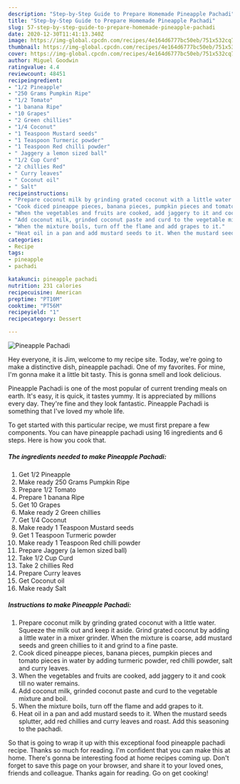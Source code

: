 ```yaml
---
description: "Step-by-Step Guide to Prepare Homemade Pineapple Pachadi"
title: "Step-by-Step Guide to Prepare Homemade Pineapple Pachadi"
slug: 57-step-by-step-guide-to-prepare-homemade-pineapple-pachadi
date: 2020-12-30T11:41:13.340Z
image: https://img-global.cpcdn.com/recipes/4e164d6777bc50eb/751x532cq70/pineapple-pachadi-recipe-main-photo.jpg
thumbnail: https://img-global.cpcdn.com/recipes/4e164d6777bc50eb/751x532cq70/pineapple-pachadi-recipe-main-photo.jpg
cover: https://img-global.cpcdn.com/recipes/4e164d6777bc50eb/751x532cq70/pineapple-pachadi-recipe-main-photo.jpg
author: Miguel Goodwin
ratingvalue: 4.4
reviewcount: 48451
recipeingredient:
- "1/2 Pineapple"
- "250 Grams Pumpkin Ripe"
- "1/2 Tomato"
- "1 banana Ripe"
- "10 Grapes"
- "2 Green chillies"
- "1/4 Coconut"
- "1 Teaspoon Mustard seeds"
- "1 Teaspoon Turmeric powder"
- "1 Teaspoon Red chilli powder"
- " Jaggery a lemon sized ball"
- "1/2 Cup Curd"
- "2 chillies Red"
- " Curry leaves"
- " Coconut oil"
- " Salt"
recipeinstructions:
- "Prepare coconut milk by grinding grated coconut with a little water. Squeeze the milk out and keep it aside. Grind grated coconut by adding a little water in a mixer grinder. When the mixture is coarse, add mustard seeds and green chillies to it and grind to a fine paste."
- "Cook diced pineappe pieces, banana pieces, pumpkin pieces and tomato pieces in water by adding turmeric powder, red chilli powder, salt and curry leaves."
- "When the vegetables and fruits are cooked, add jaggery to it and cook till no water remains."
- "Add coconut milk, grinded coconut paste and curd to the vegetable mixture and boil."
- "When the mixture boils, turn off the flame and add grapes to it."
- "Heat oil in a pan and add mustard seeds to it. When the mustard seeds splutter, add red chillies and curry leaves and roast. Add this seasoning to the pachadi."
categories:
- Recipe
tags:
- pineapple
- pachadi

katakunci: pineapple pachadi 
nutrition: 231 calories
recipecuisine: American
preptime: "PT10M"
cooktime: "PT56M"
recipeyield: "1"
recipecategory: Dessert

---
```



![Pineapple Pachadi](https://img-global.cpcdn.com/recipes/4e164d6777bc50eb/751x532cq70/pineapple-pachadi-recipe-main-photo.jpg)

Hey everyone, it is Jim, welcome to my recipe site. Today, we're going to make a distinctive dish, pineapple pachadi. One of my favorites. For mine, I'm gonna make it a little bit tasty. This is gonna smell and look delicious.



Pineapple Pachadi is one of the most popular of current trending meals on earth. It's easy, it is quick, it tastes yummy. It is appreciated by millions every day. They're fine and they look fantastic. Pineapple Pachadi is something that I've loved my whole life.


To get started with this particular recipe, we must first prepare a few components. You can have pineapple pachadi using 16 ingredients and 6 steps. Here is how you cook that.

<!--inarticleads1-->

##### The ingredients needed to make Pineapple Pachadi:

1. Get 1/2 Pineapple
1. Make ready 250 Grams Pumpkin Ripe
1. Prepare 1/2 Tomato
1. Prepare 1 banana Ripe
1. Get 10 Grapes
1. Make ready 2 Green chillies
1. Get 1/4 Coconut
1. Make ready 1 Teaspoon Mustard seeds
1. Get 1 Teaspoon Turmeric powder
1. Make ready 1 Teaspoon Red chilli powder
1. Prepare  Jaggery (a lemon sized ball)
1. Take 1/2 Cup Curd
1. Take 2 chillies Red
1. Prepare  Curry leaves
1. Get  Coconut oil
1. Make ready  Salt




<!--inarticleads2-->

##### Instructions to make Pineapple Pachadi:

1. Prepare coconut milk by grinding grated coconut with a little water. Squeeze the milk out and keep it aside. Grind grated coconut by adding a little water in a mixer grinder. When the mixture is coarse, add mustard seeds and green chillies to it and grind to a fine paste.
1. Cook diced pineappe pieces, banana pieces, pumpkin pieces and tomato pieces in water by adding turmeric powder, red chilli powder, salt and curry leaves.
1. When the vegetables and fruits are cooked, add jaggery to it and cook till no water remains.
1. Add coconut milk, grinded coconut paste and curd to the vegetable mixture and boil.
1. When the mixture boils, turn off the flame and add grapes to it.
1. Heat oil in a pan and add mustard seeds to it. When the mustard seeds splutter, add red chillies and curry leaves and roast. Add this seasoning to the pachadi.




So that is going to wrap it up with this exceptional food pineapple pachadi recipe. Thanks so much for reading. I'm confident that you can make this at home. There's gonna be interesting food at home recipes coming up. Don't forget to save this page on your browser, and share it to your loved ones, friends and colleague. Thanks again for reading. Go on get cooking!
